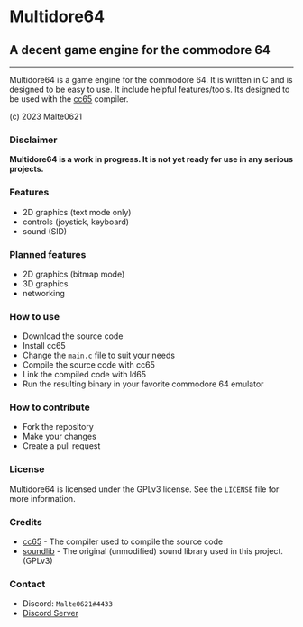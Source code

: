 # Multidore64
## A decent game engine for the commodore 64
---

Multidore64 is a game engine for the commodore 64. It is written in C and is designed to be easy to use. It include helpful features/tools. Its designed to be used with the [cc65](https://cc65.github.io/) compiler.

(c) 2023 Malte0621

### Disclaimer
**Multidore64 is a work in progress. It is not yet ready for use in any serious projects.**

### Features
* 2D graphics (text mode only)
* controls (joystick, keyboard)
* sound (SID)

### Planned features
* 2D graphics (bitmap mode)
* 3D graphics
* networking

### How to use
* Download the source code
* Install cc65
* Change the `main.c` file to suit your needs
* Compile the source code with cc65
* Link the compiled code with ld65
* Run the resulting binary in your favorite commodore 64 emulator

### How to contribute
* Fork the repository
* Make your changes
* Create a pull request

### License
Multidore64 is licensed under the GPLv3 license. See the `LICENSE` file for more information.

### Credits
* [cc65](https://cc65.github.io/) - The compiler used to compile the source code
* [soundlib](https://github.com/hardmode1337/Simple-C64-SID-Player-in-ASM-C-for-CC65) - The original (unmodified) sound library used in this project. (GPLv3)

### Contact
* Discord: `Malte0621#4433`
* [Discord Server](https://discord.gg/PEtFFtGWAN)